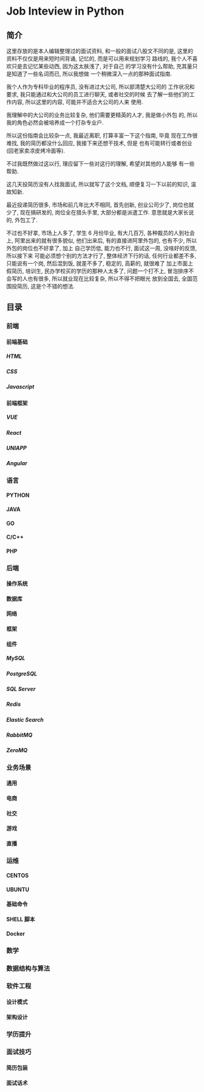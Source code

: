 # Job Inteview in Python

## 简介

这里存放的是本人编辑整理过的面试资料, 和一般的面试八股文不同的是,
这里的资料不仅仅是用来短时间背诵, 记忆的, 而是可以用来规划学习
路线的, 我个人不喜欢只是去记忆某些动西, 因为这太肤浅了, 对于自己
的学习没有什么帮助, 充其量只是知道了一些名词而已, 所以我想做
一个稍微深入一点的那种面试指南.

我个人作为专科毕业的程序员, 没有进过大公司, 所以部清楚大公司的
工作状况和要求, 我只能通过和大公司的员工进行聊天, 或者社交的时候
去了解一些他们的工作内容, 所以这里的内容, 可能并不适合大公司的人来
使用.

我理解中的大公司的业务比较复杂, 他们需要更精英的人才, 我是做小外包
的, 所以我的角色必然会被培养成一个打杂专业户.

所以这份指南会比较杂一点, 我最近离职, 打算丰富一下这个指南, 毕竟
现在工作很难找, 我的简历都没什么回应, 我接下来还想干技术, 但是
也有可能转行或者创业(回老家卖凉皮烤冷面等).

不过我既然做过这以行, 理应留下一些对这行的理解, 希望对其他的人能够
有一些帮助.

这几天投简历没有人找我面试, 所以就写了这个文档, 顺便复习一下以前的知识,
温故知新.

最近投递简历很多, 市场和前几年比大不相同, 首先创新, 创业公司少了,
岗位也就少了, 现在搞研发的, 岗位全在猎头手里, 大部分都是派遣工作.
意思就是大家长说的, 外包工了.

不过也不好拿, 市场上人多了, 学生 6 月份毕业, 有大几百万,
各种裁员的人到社会上, 阿里出来的就有很多貌似, 他们出来后,
有的直接进阿里外包的, 也有不少, 所以外包的岗位也不好拿了, 加上
自己学历低, 能力也不行, 面试这一周, 没啥好的反馈, 所以接下来
可能必须想个别的方法才行了, 整体经济下行的话, 任何行业都差不多,
只能说有一个岗, 然后混到饭, 就差不多了, 稳定的, 高薪的, 就很难了
加上市面上假简历, 培训生, 民办学校买的学历的那种人太多了, 问题一个打不上,
冒泡排序不会写的人也有很多, 所以就业现在比较复杂, 所以不得不把眼光
放到全国去, 全国范围投简历, 这是个不错的想法.

## 目录

### 前端

#### 前端基础
##### HTML
##### CSS

##### Javascript

#### 前端框架
##### VUE 
##### React
##### UNIAPP
##### Angular

### 语言

#### PYTHON
#### JAVA
#### GO
#### C/C++
#### PHP

### 后端

#### 操作系统
#### 数据库
#### 网络
#### 框架
#### 组件

##### MySQL
##### PostgreSQL
##### SQL Server
##### Redis
##### Elastic Search
##### RabbitMQ
##### ZeroMQ

### 业务场景

#### 通用
#### 电商
#### 社交
#### 游戏
#### 直播

### 运维

#### CENTOS
#### UBUNTU
#### 基础命令
#### SHELL 脚本
#### Docker

### 数学
### 数据结构与算法

### 软件工程

#### 设计模式
#### 架构设计

### 学历提升

### 面试技巧

#### 简历包装

#### 面试话术
